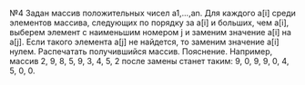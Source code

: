 №4 Задан массив положительных чисел а1,...,аn. Для каждого а[i] среди элементов массива, следующих по порядку за a[i] и больших, чем a[i], выберем
элемент с наименьшим номером j и заменим значение а[і] на а[j]. Если такого
элемента а[j] не найдется, то заменим значение а[i] нулем. Распечатать получившийся массив.
Пояснение. Например, массив 2, 9, 8, 5, 9, 3, 4, 5, 2 после замены станет таким: 9, 0, 9, 9, 0, 4, 5, 0, 0.